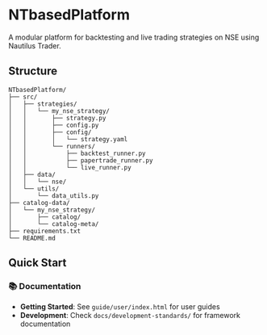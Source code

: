 # NTbasedPlatform

A modular platform for backtesting and live trading strategies on NSE using Nautilus Trader.

## Structure

```
NTbasedPlatform/
├── src/
│   ├── strategies/
│   │   └── my_nse_strategy/
│   │       ├── strategy.py
│   │       ├── config.py
│   │       ├── config/
│   │       │   └── strategy.yaml
│   │       └── runners/
│   │           ├── backtest_runner.py
│   │           ├── papertrade_runner.py
│   │           └── live_runner.py
│   ├── data/
│   │   └── nse/
│   └── utils/
│       └── data_utils.py
├── catalog-data/
│   └── my_nse_strategy/
│       ├── catalog/
│       └── catalog-meta/
├── requirements.txt
└── README.md
```

## Quick Start

### 📚 Documentation
- **Getting Started**: See `guide/user/index.html` for user guides
- **Development**: Check `docs/development-standards/` for framework documentation
